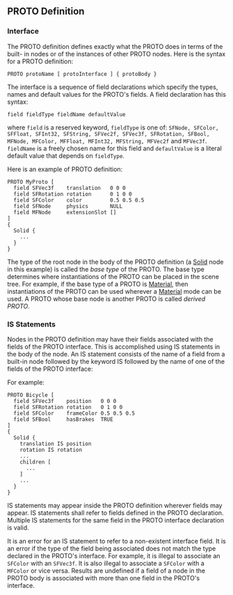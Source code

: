 ## PROTO Definition

### Interface

The PROTO definition defines exactly what the PROTO does in terms of the built-
in nodes or of the instances of other PROTO nodes. Here is the syntax for a
PROTO definition:

```
PROTO protoName [ protoInterface ] { protoBody }
```

The interface is a sequence of field declarations which specify the types, names
and default values for the PROTO's fields. A field declaration has this syntax:

```
field fieldType fieldName defaultValue
```

where `field` is a reserved keyword, `fieldType` is one of: `SFNode, SFColor,
SFFloat, SFInt32, SFString, SFVec2f, SFVec3f, SFRotation, SFBool, MFNode,
MFColor, MFFloat, MFInt32, MFString, MFVec2f` and `MFVec3f`. `fieldName` is a
freely chosen name for this field and `defaultValue` is a literal default value
that depends on `fieldType`.

Here is an example of PROTO definition:

```
PROTO MyProto [
  field SFVec3f    translation   0 0 0
  field SFRotation rotation      0 1 0 0
  field SFColor    color         0.5 0.5 0.5
  field SFNode     physics       NULL
  field MFNode     extensionSlot []
]
{
  Solid {
    ...
  }
}
```

The type of the root node in the body of the PROTO definition (a
[Solid](solid.md#solid) node in this example) is called the *base type* of the
PROTO. The base type determines where instantiations of the PROTO can be placed
in the scene tree. For example, if the base type of a PROTO is
[Material](material.md#material), then instantiations of the PROTO can be used
wherever a [Material](material.md#material) mode can be used. A PROTO whose base
node is another PROTO is called *derived PROTO*.

### IS Statements

Nodes in the PROTO definition may have their fields associated with the fields
of the PROTO interface. This is accomplished using IS statements in the body of
the node. An IS statement consists of the name of a field from a built-in node
followed by the keyword IS followed by the name of one of the fields of the
PROTO interface:

For example:

```
PROTO Bicycle [
  field SFVec3f    position   0 0 0
  field SFRotation rotation   0 1 0 0
  field SFColor    frameColor 0.5 0.5 0.5
  field SFBool     hasBrakes  TRUE
]
{
  Solid {
    translation IS position
    rotation IS rotation
    ...
    children [
      ...
    ]
    ...
  }
}
```

IS statements may appear inside the PROTO definition wherever fields may appear.
IS statements shall refer to fields defined in the PROTO declaration. Multiple
IS statements for the same field in the PROTO interface declaration is valid.

It is an error for an IS statement to refer to a non-existent interface field.
It is an error if the type of the field being associated does not match the type
declared in the PROTO's interface. For example, it is illegal to associate an
`SFColor` with an `SFVec3f`. It is also illegal to associate a `SFColor` with a
`MFColor` or vice versa. Results are undefined if a field of a node in the PROTO
body is associated with more than one field in the PROTO's interface.

